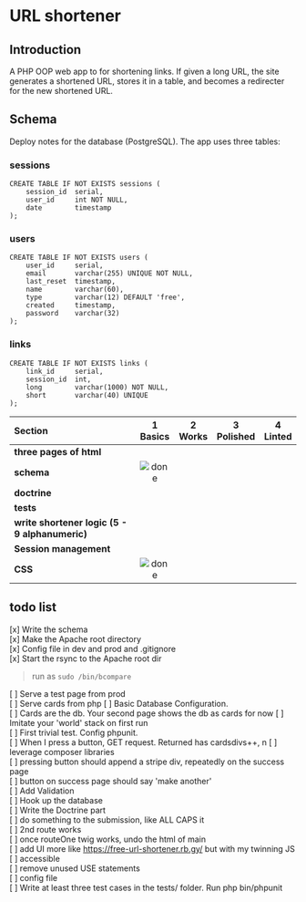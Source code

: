 # URL shortener

## Introduction

A PHP OOP web app to for shortening links.  If given a long URL, the site generates a shortened URL, stores it in a table, and becomes a redirecter for the new shortened URL.

## Schema

Deploy notes for the database (PostgreSQL).  The app uses three tables:  

### sessions
```
CREATE TABLE IF NOT EXISTS sessions (
    session_id  serial,
    user_id     int NOT NULL,
    date        timestamp
);
```

### users
```
CREATE TABLE IF NOT EXISTS users (
    user_id     serial,
    email       varchar(255) UNIQUE NOT NULL,
    last_reset  timestamp,
    name        varchar(60),
    type        varchar(12) DEFAULT 'free',
    created     timestamp,
    password    varchar(32)
);
```

### links
```
CREATE TABLE IF NOT EXISTS links (
    link_id     serial,
    session_id  int,
    long        varchar(1000) NOT NULL,
    short       varchar(40) UNIQUE
);
```
[done]: https://user-images.githubusercontent.com/29199184/32275438-8385f5c0-bf0b-11e7-9406-42265f71e2bd.png "Done"

|               Section              | 1<br>Basics | 2<br>Works   | 3<br>Polished     | 4<br>Linted |
|:-------------------------------- |:-----------------:|:-------------:|:-------------:|:----------------:|
|**three pages of html**    |      |  |   |
|**schema**           |  ![done][done]        |    |  |                                  |
|**doctrine**           |       |  |  |                                  |
|**tests**    |     |  |   |                        |
|**write shortener logic (5 - 9 alphanumeric)**   |      |               |               |                                  |
|**Session management**         |                   |               |               |                                  |
|**CSS**         |![done][done]   |               |               |                                  |


## todo list
[x] Write the schema  
[x] Make the Apache root directory  
[x] Config file in dev and prod and .gitignore  
[x] Start the rsync to the Apache root dir  

> run as `sudo /bin/bcompare` 

[ ] Serve a test page  from prod  
[ ] Serve cards from php
[ ] Basic Database Configuration.  
[ ] Cards are the db.  Your second page shows the db as cards for now
[ ] Imitate your 'world' stack on first run  
[ ] First trivial test. Config phpunit.  
[ ] When I press a button, GET request.  Returned has cardsdivs++, n
[ ] leverage composer libraries    
[ ] pressing button should append a stripe div, repeatedly on the success page  
[ ] button on success page should say 'make another'   
[ ] Add Validation  
[ ] Hook up the database  
[ ] Write the Doctrine part  
[ ] do something to the submission, like ALL CAPS it   
[ ] 2nd route works   
[ ] once routeOne twig works, undo the html of main   
[ ] add UI more like https://free-url-shortener.rb.gy/ but with my twinning JS    
[ ] accessible    
[ ] remove unused USE statements    
[ ] config file   
[ ] Write at least three test cases in the tests/ folder. Run php bin/phpunit
